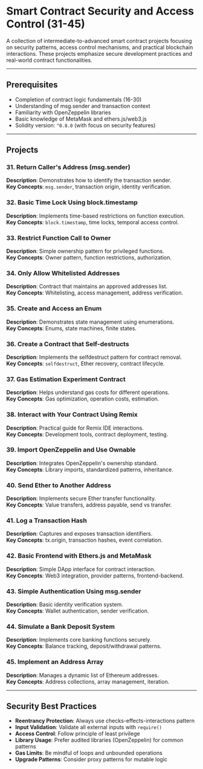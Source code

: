 # Smart Contract Security and Access Control (31-45)

A collection of intermediate-to-advanced smart contract projects focusing on security patterns, access control mechanisms, and practical blockchain interactions. These projects emphasize secure development practices and real-world contract functionalities.

---

## Prerequisites
- Completion of contract logic fundamentals (16-30)
- Understanding of msg.sender and transaction context
- Familiarity with OpenZeppelin libraries
- Basic knowledge of MetaMask and ethers.js/web3.js
- Solidity version: `^0.8.0` (with focus on security features)

---

## Projects

### 31. Return Caller's Address (msg.sender)  
   **Description**: Demonstrates how to identify the transaction sender.  
   **Key Concepts**: `msg.sender`, transaction origin, identity verification.  

### 32. Basic Time Lock Using block.timestamp  
   **Description**: Implements time-based restrictions on function execution.  
   **Key Concepts**: `block.timestamp`, time locks, temporal access control.  

### 33. Restrict Function Call to Owner  
   **Description**: Simple ownership pattern for privileged functions.  
   **Key Concepts**: Owner pattern, function restrictions, authorization.  

### 34. Only Allow Whitelisted Addresses  
   **Description**: Contract that maintains an approved addresses list.  
   **Key Concepts**: Whitelisting, access management, address verification.  

### 35. Create and Access an Enum  
   **Description**: Demonstrates state management using enumerations.  
   **Key Concepts**: Enums, state machines, finite states.  

### 36. Create a Contract that Self-destructs  
   **Description**: Implements the selfdestruct pattern for contract removal.  
   **Key Concepts**: `selfdestruct`, Ether recovery, contract lifecycle.  

### 37. Gas Estimation Experiment Contract  
   **Description**: Helps understand gas costs for different operations.  
   **Key Concepts**: Gas optimization, operation costs, estimation.  

### 38. Interact with Your Contract Using Remix  
   **Description**: Practical guide for Remix IDE interactions.  
   **Key Concepts**: Development tools, contract deployment, testing.  

### 39. Import OpenZeppelin and Use Ownable  
   **Description**: Integrates OpenZeppelin's ownership standard.  
   **Key Concepts**: Library imports, standardized patterns, inheritance.  

### 40. Send Ether to Another Address  
   **Description**: Implements secure Ether transfer functionality.  
   **Key Concepts**: Value transfers, address payable, send vs transfer.  

### 41. Log a Transaction Hash  
   **Description**: Captures and exposes transaction identifiers.  
   **Key Concepts**: tx.origin, transaction hashes, event correlation.  

### 42. Basic Frontend with Ethers.js and MetaMask  
   **Description**: Simple DApp interface for contract interaction.  
   **Key Concepts**: Web3 integration, provider patterns, frontend-backend.  

### 43. Simple Authentication Using msg.sender  
   **Description**: Basic identity verification system.  
   **Key Concepts**: Wallet authentication, sender verification.  

### 44. Simulate a Bank Deposit System  
   **Description**: Implements core banking functions securely.  
   **Key Concepts**: Balance tracking, deposit/withdrawal patterns.  

### 45. Implement an Address Array  
   **Description**: Manages a dynamic list of Ethereum addresses.  
   **Key Concepts**: Address collections, array management, iteration.  

---

## Security Best Practices
- **Reentrancy Protection**: Always use checks-effects-interactions pattern
- **Input Validation**: Validate all external inputs with `require()`
- **Access Control**: Follow principle of least privilege
- **Library Usage**: Prefer audited libraries (OpenZeppelin) for common patterns
- **Gas Limits**: Be mindful of loops and unbounded operations
- **Upgrade Patterns**: Consider proxy patterns for mutable logic

